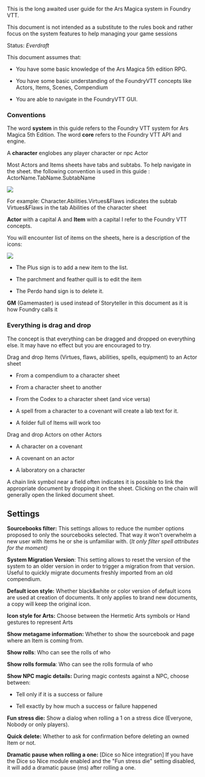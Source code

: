 This is the long awaited user guide for the Ars Magica system in Foundry VTT.

This document is not intended as a substitute to the rules book and rather focus on the system features to help managing your game sessions  

Status: _Everdraft_  
  
  
This document assumes that:

-   You have some basic knowledge of the Ars Magica 5th edition RPG.
    
-   You have some basic understanding of the FoundryVTT concepts like Actors, Items, Scenes, Compendium
    
-   You are able to navigate in the FoundryVTT GUI.
    

### Conventions

The word **system** in this guide refers to the Foundry VTT system for Ars Magica 5th Edition. The word **core** refers to the Foundry VTT API and engine.

A **character** englobes any player character or npc Actor

Most Actors and Items sheets have tabs and subtabs. To help navigate in the sheet. the following convention is used in this guide : ActorName.TabName.SubtabName  

![](systems/arm5e/assets/userguide/CharacterTabs.webp)

For example: Character.Abilities.Virtues&Flaws indicates the subtab Virtues&Flaws in the tab Abilities of the character sheet

**Actor** with a capital A and **Item** with a capital I refer to the Foundry VTT concepts.

You will encounter list of items on the sheets, here is a description of the icons:

![](systems/arm5e/assets/userguide/ListIcons.webp)

-   The Plus sign is to add a new item to the list.
    
-   The parchment and feather quill is to edit the item
    
-   The Perdo hand sign is to delete it.
    

**GM** (Gamemaster) is used instead of Storyteller in this document as it is how Foundry calls it

### Everything is drag and drop

The concept is that everything can be dragged and dropped on everything else. It may have no effect but you are encouraged to try.

Drag and drop Items (Virtues, flaws, abilities, spells, equipment) to an Actor sheet

-   From a compendium to a character sheet
    
-   From a character sheet to another
    
-   From the Codex to a character sheet (and vice versa)
    
-   A spell from a character to a covenant will create a lab text for it.
    
-   A folder full of Items will work too
    

Drag and drop Actors on other Actors

-   A character on a covenant
    
-   A covenant on an actor
    
-   A laboratory on a character
    

A chain link symbol near a field often indicates it is possible to link the appropriate document by dropping it on the sheet. Clicking on the chain will generally open the linked document sheet.

## Settings

**Sourcebooks filter:** This settings allows to reduce the number options proposed to only the sourcebooks selected. That way it won't overwhelm a new user with items he or she is unfamiliar with. (_It only filter spell attributes for the moment)_

**System Migration Version**: This setting allows to reset the version of the system to an older version in order to trigger a migration from that version. Useful to quickly migrate documents freshly imported from an old compendium.

**Default icon style:** Whether black&white or color version of default icons are used at creation of documents. It only applies to brand new documents, a copy will keep the original icon.

**Icon style for Arts:** Choose between the Hermetic Arts symbols or Hand gestures to represent Arts

**Show metagame information:** Whether to show the sourcebook and page where an Item is coming from.

**Show rolls**: Who can see the rolls of who

**Show rolls formula**: Who can see the rolls formula of who

**Show NPC magic details:** During magic contests against a NPC, choose between:

-   Tell only if it is a success or failure
    
-   Tell exactly by how much a success or failure happened
    

**Fun stress die:** Show a dialog when rolling a 1 on a stress dice (Everyone, Nobody or only players).

**Quick delete:** Whether to ask for confirmation before deleting an owned Item or not.

**Dramatic pause when rolling a one:** [Dice so Nice integration] If you have the Dice so Nice module enabled and the "Fun stress die" setting disabled, it will add a dramatic pause (ms) after rolling a one.